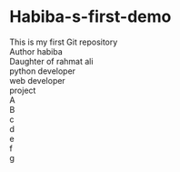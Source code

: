 # Habiba-s-first-demo
This is my first Git repository
<br>
Author  habiba 
<br>
Daughter of rahmat ali
<br>
python developer
<br>
web developer
<br>
project
<br>
A
<br>
B
<br>
c
<br>
d
<br> 
e
<br>
f
<br>
g
